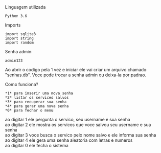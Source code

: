 Linguagem utilizada 

    Python 3.6

Imports  

    import sqlite3
    import string
    import random

Senha admin

    admin123

Ao abrir o codigo pela 1 vez e iniciar ele vai criar um arquivo chamado "senhas.db". Voce pode trocar a senha admin ou deixa-la por padrao.

Como funciona?

    *1* para inserir uma nova senha
    *2* listar os services salvos
    *3* para recuperar sua senha
    *4* para gerar uma nova senha
    *0* para fechar o menu

ao digitar 1 ele pergunta o servico, seu username e sua senha <br>
ao digitar 2 ele mostra os servicos que voce salvou seu username e sua senha<br>
ao digitar 3 voce busca o servico pelo nome salvo e ele informa sua senha <br>
ao digitar 4 ele gera uma senha aleatoria com letras e numeros<br>
ao digitar 0 ele fecha o sistema


